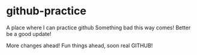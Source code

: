 # github-practice
A place where I can practice github
Something bad this way comes!
Better be a good update!

More changes ahead!
Fun things ahead, soon real GITHUB!
